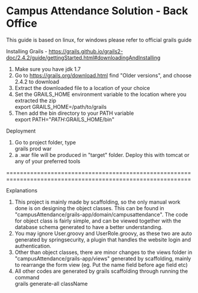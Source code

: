 # Campus Attendance Solution - Back Office  

This guide is based on linux, for windows please refer to official grails guide  

Installing Grails - https://grails.github.io/grails2-doc/2.4.2/guide/gettingStarted.html#downloadingAndInstalling  
1) Make sure you have jdk 1.7  
1) Go to https://grails.org/download.html find "Older versions", and choose 2.4.2 to download  
2) Extract the downloaded file to a location of your choice  
3) Set the GRAILS_HOME environment variable to the location where you extracted the zip  
	export GRAILS_HOME=/path/to/grails  
4) Then add the bin directory to your PATH variable  
	 export PATH="$PATH:$GRAILS_HOME/bin"  
	 
Deployment  
1) Go to project folder, type  
	grails prod war  
2) a .war file will be produced in "target" folder. Deploy this with tomcat or any of your preferred tools  

============================================================================================================  

Explanations  
1) This project is mainly made by scaffolding, so the only manual work done is on designing the object classes. This can be found in "campusAttendance/grails-app/domain/campusattendance". The code for object class is fairly simple, and can be viewed together with the database schema generated to have a better understanding.  
2) You may ignore User.groovy and UserRole.groovy, as these two are auto generated by springsecurity, a plugin that handles the website login and authentication.  
3) Other than object classes, there are minor changes to the views folder in "campusAttendance/grails-app/views" generated by scaffolding, mainly to rearrange the form view (eg. Put the name field before age field etc)  
4) All other codes are generated by grails scaffolding through running the command   
	grails generate-all className  